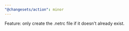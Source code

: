 ```yaml
---
"@changesets/action": minor
---
```


Feature: only create the .netrc file if it doesn't already exist.
